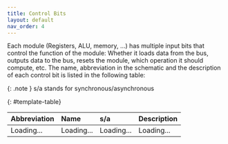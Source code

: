 ```yaml
---
title: Control Bits
layout: default
nav_order: 4
---
```


Each module (Registers, ALU, memory, ...) has multiple input bits that control the function of the module: Whether it loads data from the bus, outputs data to the bus, resets the module, which operation it should compute, etc. The name, abbreviation in the schematic and the description of each control bit is listed in the following table:

{: .note }
s/a stands for synchronous/asynchronous

{: #template-table}

| Abbreviation | Name       | s/a        | Description |
| :----------- | :--------- | :--------- | :---------- |
| Loading...   | Loading... | Loading... | Loading...  |

<script type="module" src="../scripts/loadControlBits.js">
